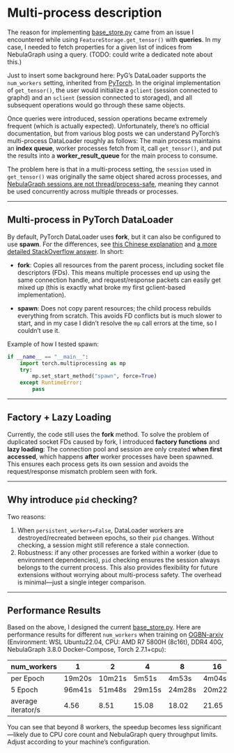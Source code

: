 # Multi-process description

The reason for implementing [base\_store.py](../nebula_pyg/base_store.py) came from an issue I encountered while using `FeatureStorage.get_tensor()` with **queries**.
In my case, I needed to fetch properties for a given list of indices from NebulaGraph using a query. (TODO: could write a dedicated note about this.)

Just to insert some background here: PyG’s DataLoader supports the `num_workers` setting, inherited from [PyTorch](https://pytorch.org/docs/stable/data.html#single-and-multi-process-data-loading).
In the original implementation of `get_tensor()`, the user would initialize a `gclient` (session connected to graphd) and an `sclient` (session connected to storaged), and all subsequent operations would go through these same objects.

Once queries were introduced, session operations became extremely frequent (which is actually expected).
Unfortunately, there’s no official documentation, but from various blog posts we can understand PyTorch’s multi-process DataLoader roughly as follows:
The main process maintains an **index queue**, worker processes fetch from it, call `get_tensor()`, and put the results into a **worker\_result\_queue** for the main process to consume.

The problem here is that in a multi-process setting, the `session` used in `get_tensor()` was originally the same object shared across processes, and [NebulaGraph sessions are not thread/process-safe](https://www.nebula-graph.com.cn/posts/informal-analysis-of-session-in-nebulagraph), meaning they cannot be used concurrently across multiple threads or processes.

---

## Multi-process in PyTorch DataLoader

By default, PyTorch DataLoader uses **fork**, but it can also be configured to use **spawn**.
For the differences, see [this Chinese explanation](https://blog.csdn.net/qq_28327765/article/details/120495877) and [a more detailed StackOverflow answer](https://stackoverflow.com/questions/64095876/multiprocessing-fork-vs-spawn).
In short:

* **fork**: Copies all resources from the parent process, including socket file descriptors (FDs).
  This means multiple processes end up using the same connection handle, and request/response packets can easily get mixed up (this is exactly what broke my first gclient-based implementation).

* **spawn**: Does not copy parent resources; the child process rebuilds everything from scratch.
  This avoids FD conflicts but is much slower to start, and in my case I didn’t resolve the `mp` call errors at the time, so I couldn’t use it.

Example of how I tested spawn:

```python
if __name__ == "__main__":
    import torch.multiprocessing as mp
    try:
        mp.set_start_method("spawn", force=True)
    except RuntimeError:
        pass
```

---

## Factory + Lazy Loading

Currently, the code still uses the **fork** method.
To solve the problem of duplicated socket FDs caused by fork, I introduced **factory functions** and **lazy loading**:
The connection pool and session are only created **when first accessed**, which happens **after** worker processes have been spawned.
This ensures each process gets its own session and avoids the request/response mismatch problem seen with fork.

---

## Why introduce `pid` checking?

Two reasons:

1. When `persistent_workers=False`, DataLoader workers are destroyed/recreated between epochs, so their `pid` changes. Without checking, a session might still reference a stale connection.
2. Robustness: if any other processes are forked within a worker (due to environment dependencies), `pid` checking ensures the session always belongs to the current process.
   This also provides flexibility for future extensions without worrying about multi-process safety.
   The overhead is minimal—just a single integer comparison.

---

## Performance Results

Based on the above, I designed the current [base\_store.py](../nebula_pyg/base_store.py).
Here are performance results for different `num_workers` when training on [OGBN-arxiv](https://ogb.stanford.edu/docs/nodeprop/#ogbn-arxiv)
(Environment: WSL Ubuntu22.04, CPU: AMD R7 5800H (8c16t), DDR4 40G, NebulaGraph 3.8.0 Docker-Compose, Torch 2.7.1+cpu):

| num\_workers       | 1      | 2      | 4      | 8      | 16     |
| ------------------ | ------ | ------ | ------ | ------ | ------ |
| per Epoch          | 19m20s | 10m21s | 5m51s  | 4m53s  | 4m04s  |
| 5 Epoch            | 96m41s | 51m48s | 29m15s | 24m28s | 20m22s |
| average iterator/s | 4.56   | 8.51   | 15.08  | 18.02  | 21.65  |

You can see that beyond 8 workers, the speedup becomes less significant—likely due to CPU core count and NebulaGraph query throughput limits. Adjust according to your machine’s configuration.

